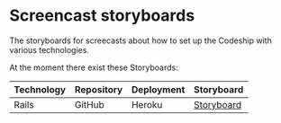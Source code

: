 Screencast storyboards
======================

The storyboards for screecasts about how to set up the Codeship with various technologies.

At the moment there exist these Storyboards:

| Technology | Repository | Deployment | Storyboard                                      |
| ---------- | ---------- | ---------- | ----------------------------------------------- |
| Rails      | GitHub     | Heroku     | [Storyboard](rails/github/heroku/storyboard.md) |
